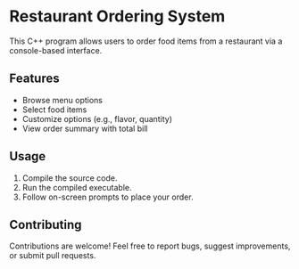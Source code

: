 # Restaurant Ordering System

This C++ program allows users to order food items from a restaurant via a console-based interface.

## Features

- Browse menu options
- Select food items
- Customize options (e.g., flavor, quantity)
- View order summary with total bill

## Usage

1. Compile the source code.
2. Run the compiled executable.
3. Follow on-screen prompts to place your order.

## Contributing

Contributions are welcome! Feel free to report bugs, suggest improvements, or submit pull requests.


